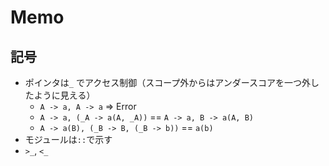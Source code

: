 # Memo

## 記号
- ポインタは`_` でアクセス制御（スコープ外からはアンダースコアを一つ外したように見える）
  - `A -> a, A -> a` => Error
  - `A -> a, (_A -> a(A, _A))` == `A -> a, B -> a(A, B)`
  - `A -> a(B), (_B -> B, (_B -> b))` == `a(b)`
- モジュールは`::`で示す
- `>_`, `<_`
 
 
